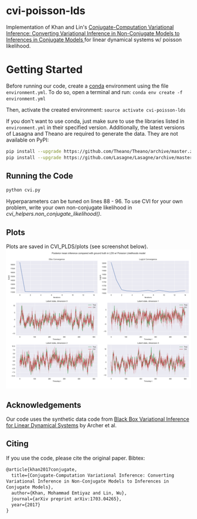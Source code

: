 # cvi-poisson-lds
Implementation of Khan and Lin's [Conjugate-Computation Variational Inference: Converting Variational Inference in Non-Conjugate Models to Inferences in Conjugate Models
](https://arxiv.org/abs/1703.04265) for linear dynamical systems w/ poisson likelihood.


# Getting Started
Before running our code, create a [conda](https://conda.io/docs/user-guide/getting-started.html "Getting started with conda") environment using the file `environment.yml`. To do so, open a terminal and run:
```conda env create -f environment.yml```

Then, activate the created environment:
```source activate cvi-poisson-lds```

If you don't want to use conda, just make sure to use the libraries listed in `environment.yml` in their specified version. Additionally, the latest versions of Lasagna and Theano  are required to generate the data. They are not available on PyPI:

```bash
pip install --upgrade https://github.com/Theano/Theano/archive/master.zip
pip install --upgrade https://github.com/Lasagne/Lasagne/archive/master.zip
```

## Running the Code
```bash
python cvi.py
```
Hyperparameters can be tuned on lines 88 - 96. To use CVI for your own problem, write your own non-conjugate likelihood in _cvi\_helpers.non\_conjugate\_likelihood\(\)_.

## Plots
Plots are saved in CVI_PLDS/plots (see screenshot below). ![Fig](https://github.com/vmasrani/CVI_PLDS/blob/master/plots/results.png)

## Acknowledgements
Our code uses the synthetic data code from [Black Box Variational Inference for Linear Dynamical Systems](https://github.com/earcher/vilds) by Archer et al.

## Citing

If you use the code, please cite the original paper. Bibtex:
```
@article{khan2017conjugate,
  title={Conjugate-Computation Variational Inference: Converting Variational Inference in Non-Conjugate Models to Inferences in Conjugate Models},
  author={Khan, Mohammad Emtiyaz and Lin, Wu},
  journal={arXiv preprint arXiv:1703.04265},
  year={2017}
}
